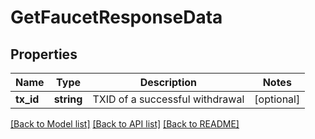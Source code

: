 # GetFaucetResponseData

## Properties
Name | Type | Description | Notes
------------ | ------------- | ------------- | -------------
**tx_id** | **string** | TXID of a successful withdrawal | [optional] 

[[Back to Model list]](../README.md#documentation-for-models) [[Back to API list]](../README.md#documentation-for-api-endpoints) [[Back to README]](../README.md)


